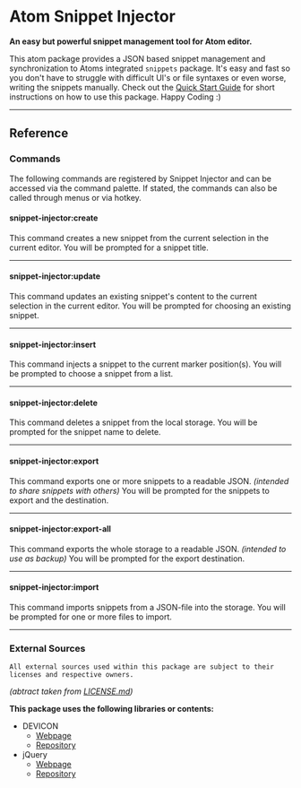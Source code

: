 # Atom Snippet Injector
**An easy but powerful snippet management tool for Atom editor.**

This atom package provides a JSON based snippet management and synchronization to Atoms integrated `snippets` package.
It's easy and fast so you don't have to struggle with difficult UI's or file syntaxes or even worse, writing the snippets manually.
Check out the [Quick Start Guide](HOWTO.md#using-the-snippet-injector) for short instructions on how to use this package.
Happy Coding :)

---

## Reference

### Commands
The following commands are registered by Snippet Injector and can be accessed via the command palette.
If stated, the commands can also be called through menus or via hotkey.

#### **snippet-injector:create**
This command creates a new snippet from the current selection in the current editor.
You will be prompted for a snippet title.

---

#### **snippet-injector:update**
This command updates an existing snippet's content to the current selection in the current editor.
You will be prompted for choosing an existing snippet.

---

#### **snippet-injector:insert**
This command injects a snippet to the current marker position(s).
You will be prompted to choose a snippet from a list.

---

#### **snippet-injector:delete**
This command deletes a snippet from the local storage.
You will be prompted for the snippet name to delete.

---

#### **snippet-injector:export**
This command exports one or more snippets to a readable JSON.
*(intended to share snippets with others)*
You will be prompted for the snippets to export and the destination.

---

#### **snippet-injector:export-all**
This command exports the whole storage to a readable JSON.
*(intended to use as backup)*
You will be prompted for the export destination.

---

#### **snippet-injector:import**
This command imports snippets from a JSON-file into the storage.
You will be prompted for one or more files to import.


---

### External Sources
```
All external sources used within this package are subject to their licenses and respective owners.
```
*(abtract taken from [LICENSE.md](LICENSE.md#external-sources))*

**This package uses the following libraries or contents:**

- DEVICON
  - [Webpage](http://konpa.github.io/devicon/)
  - [Repository](https://github.com/konpa/devicon/)
- jQuery
  - [Webpage](https://jquery.com/)
  - [Repository](https://github.com/jquery/jquery)
